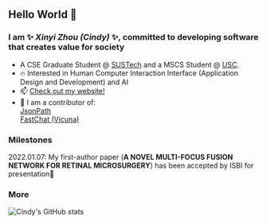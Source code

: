 ## Hello World 👋
### I am ✨ _Xinyi Zhou (Cindy)_ ✨, committed to developing software that creates value for society
- A CSE Graduate Student @ [SUSTech](https://www.sustech.edu.cn/en/) and a MSCS Student @ [USC](https://viterbischool.usc.edu/).
- 🔥 Interested in Human Computer Interaction Interface (Application Design and Development) and AI
- 📫 [Check out my website!](https://xyz-cindy.github.io/)
- 🔦 I am a contributor of:  
      [JsonPath](https://github.com/json-path/JsonPath)   
      [FastChat (Vicuna)](https://github.com/lm-sys/FastChat)
### Milestones
2022.01.07: My first-author paper (**A NOVEL MULTI-FOCUS FUSION NETWORK FOR RETINAL MICROSURGERY**) has been accepted by ISBI for presentation🎉   
### More
![Cindy's GitHub stats](https://github-readme-stats.vercel.app/api?username=CindyChow123&show_icons=true&theme=codeSTACKr)

